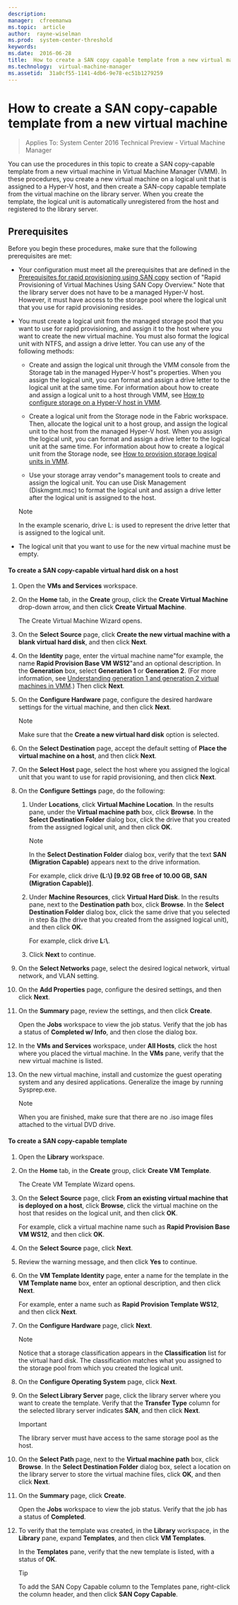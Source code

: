 ```yaml
---
description:  
manager:  cfreemanwa
ms.topic:  article
author:  rayne-wiselman
ms.prod:  system-center-threshold
keywords:  
ms.date:  2016-06-28
title:  How to create a SAN copy capable template from a new virtual machine
ms.technology:  virtual-machine-manager
ms.assetid:  31a0cf55-1141-4db6-9e78-ec51b1279259
---
```


# How to create a SAN copy-capable template from a new virtual machine

>Applies To: System Center 2016 Technical Preview - Virtual Machine Manager

You can use the procedures in this topic to create a SAN copy-capable template from a new virtual machine in Virtual Machine Manager (VMM). In these procedures, you create a new virtual machine on a logical unit that is assigned to a Hyper-V host, and then create a SAN-copy capable template from the virtual machine on the library server. When you create the template, the logical unit is automatically unregistered from the host and registered to the library server.

## Prerequisites
Before you begin these procedures, make sure that the following prerequisites are met:

-   Your configuration must meet all the prerequisites that are defined in the [Prerequisites for rapid provisioning using SAN copy](Using-SAN-copy-to-rapidly-provision-virtual-machines.md#BKMK_prereq) section of "Rapid Provisioning of Virtual Machines Using SAN Copy Overview." Note that the library server does not have to be a managed Hyper-V host. However, it must have access to the storage pool where the logical unit that you use for rapid provisioning resides.

-   You must create a logical unit from the managed storage pool that you want to use for rapid provisioning, and assign it to the host where you want to create the new virtual machine. You must also format the logical unit with NTFS, and assign a drive letter. You can use any of the following methods:

    -   Create and assign the logical unit through the VMM console from the Storage tab in the managed Hyper-V host"s properties. When you assign the logical unit, you can format and assign a drive letter to the logical unit at the same time. For information about how to create and assign a logical unit to a host through VMM, see [How to configure storage on a Hyper-V host in VMM](How-to-configure-storage-on-a-Hyper-V-host-in-VMM.md).

    -   Create a logical unit from the Storage node in the Fabric workspace. Then, allocate the logical unit to a host group, and assign the logical unit to the host from the managed Hyper-V host. When you assign the logical unit, you can format and assign a drive letter to the logical unit at the same time. For information about how to create a logical unit from the Storage node, see [How to provision storage logical units in VMM](How-to-provision-storage-logical-units-in-VMM.md).

    -   Use your storage array vendor"s management tools to create and assign the logical unit. You can use Disk Management (Diskmgmt.msc) to format the logical unit and assign a drive letter after the logical unit is assigned to the host.

    > [!NOTE]
    > In the example scenario, drive L: is used to represent the drive letter that is assigned to the logical unit.

-   The logical unit that you want to use for the new virtual machine must be empty.

#### To create a SAN copy-capable virtual hard disk on a host

1.  Open the **VMs and Services** workspace.

2.  On the **Home** tab, in the **Create** group, click the **Create Virtual Machine** drop-down arrow, and then click **Create Virtual Machine**.

    The Create Virtual Machine Wizard opens.

3.  On the **Select Source** page, click **Create the new virtual machine with a blank virtual hard disk**, and then click **Next**.

4.  On the **Identity** page, enter the virtual machine name"for example, the name **Rapid Provision Base VM WS12**"and an optional description. In the **Generation** box, select **Generation 1** or **Generation 2**. (For more information, see [Understanding generation 1 and generation 2 virtual machines in VMM](Understanding-generation-1-and-generation-2-virtual-machines-in-VMM.md).) Then click **Next**.

5.  On the **Configure Hardware** page, configure the desired hardware settings for the virtual machine, and then click **Next**.

    > [!NOTE]
    > Make sure that the **Create a new virtual hard disk** option is selected.

6.  On the **Select Destination** page, accept the default setting of **Place the virtual machine on a host**, and then click **Next**.

7.  On the **Select Host** page, select the host where you assigned the logical unit that you want to use for rapid provisioning, and then click **Next**.

8.  On the **Configure Settings** page, do the following:

    1.  Under **Locations**, click **Virtual Machine Location**. In the results pane, under the **Virtual machine path** box, click **Browse**. In the **Select Destination Folder** dialog box, click the drive that you created from the assigned logical unit, and then click **OK**.

        > [!NOTE]
        > In the **Select Destination Folder** dialog box, verify that the text **SAN (Migration Capable)** appears next to the drive information.

        For example, click drive **(L:\\) [9.92 GB free of 10.00 GB, SAN (Migration Capable)]**.

    2.  Under **Machine Resources**, click **Virtual Hard Disk**. In the results pane, next to the **Destination path** box, click **Browse**. In the **Select Destination Folder** dialog box, click the same drive that you selected in step 8a (the drive that you created from the assigned logical unit), and then click **OK**.

        For example, click drive **L:\\**.

    3.  Click **Next** to continue.

9. On the **Select Networks** page, select the desired logical network, virtual network, and VLAN setting.

10. On the **Add Properties** page, configure the desired settings, and then click **Next**.

11. On the **Summary** page, review the settings, and then click **Create**.

    Open the **Jobs** workspace to view the job status. Verify that the job has a status of **Completed w/ Info**, and then close the dialog box.

12. In the **VMs and Services** workspace, under **All Hosts**, click the host where you placed the virtual machine. In the **VMs** pane, verify that the new virtual machine is listed.

13. On the new virtual machine, install and customize the guest operating system and any desired applications. Generalize the image by running Sysprep.exe.

    > [!NOTE]
    > When you are finished, make sure that there are no .iso image files attached to the virtual DVD drive.

#### To create a SAN copy-capable template

1.  Open the **Library** workspace.

2.  On the **Home** tab, in the **Create** group, click **Create VM Template**.

    The Create VM Template Wizard opens.

3.  On the **Select Source** page, click **From an existing virtual machine that is deployed on a host**, click **Browse**, click the virtual machine on the host that resides on the logical unit, and then click **OK**.

    For example, click a virtual machine name such as **Rapid Provision Base VM WS12**, and then click **OK**.

4.  On the **Select Source** page, click **Next**.

5.  Review the warning message, and then click **Yes** to continue.

6.  On the **VM Template Identity** page, enter a name for the template in the **VM Template name** box, enter an optional description, and then click **Next**.

    For example, enter a name such as **Rapid Provision Template WS12**, and then click **Next**.

7.  On the **Configure Hardware** page, click **Next**.

    > [!NOTE]
    > Notice that a storage classification appears in the **Classification** list for the virtual hard disk. The classification matches what you assigned to the storage pool from which you created the logical unit.

8.  On the **Configure Operating System** page, click **Next**.

9. On the **Select Library Server** page, click the library server where you want to create the template. Verify that the **Transfer Type** column for the selected library server indicates **SAN**, and then click **Next**.

    > [!IMPORTANT]
    > The library server must have access to the same storage pool as the host.

10. On the **Select Path** page, next to the **Virtual machine path** box, click **Browse**. In the **Select Destination Folder** dialog box, select a location on the library server to store the virtual machine files, click **OK**, and then click **Next**.

11. On the **Summary** page, click **Create**.

    Open the **Jobs** workspace to view the job status. Verify that the job has a status of **Completed**.

12. To verify that the template was created, in the **Library** workspace, in the **Library** pane, expand **Templates**, and then click **VM Templates**.

    In the **Templates** pane, verify that the new template is listed, with a status of **OK**.

    > [!TIP]
    > To add the SAN Copy Capable column to the Templates pane, right-click the column header, and then click **SAN Copy Capable**.


